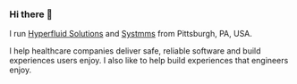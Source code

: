 ### Hi there 👋

<!--
**jonshaffer/jonshaffer** is a ✨ _special_ ✨ repository because its `README.md` (this file) appears on your GitHub profile.

Here are some ideas to get you started:

- 🔭 I’m currently working on ...
- 🌱 I’m currently learning ...
- 👯 I’m looking to collaborate on ...
- 🤔 I’m looking for help with ...
- 💬 Ask me about ...
- 📫 How to reach me: ...
- 😄 Pronouns: ...
- ⚡ Fun fact: ...
-->

I run [Hyperfluid Solutions](https://www.hyperfluidsolutions.com) and [Systmms](https://www.systmms.dev) from Pittsburgh, PA, USA.

I help healthcare companies deliver safe, reliable software and build experiences users enjoy. I also like to help build experiences that engineers enjoy.
